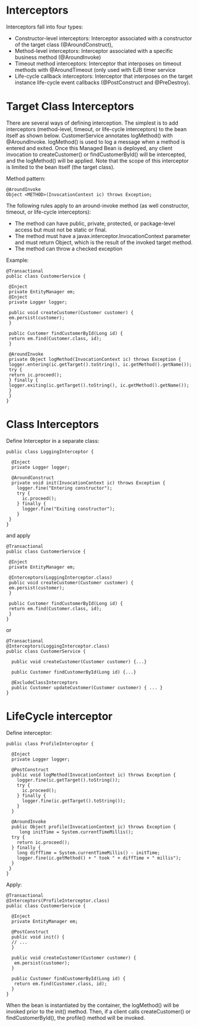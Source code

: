 Interceptors
===
Interceptors fall into four types:
* Constructor-level interceptors: Interceptor associated with a constructor of the target class 
(@AroundConstruct),
* Method-level interceptors: Interceptor associated with a specific business method (@AroundInvoke)
* Timeout method interceptors: Interceptor that interposes on timeout methods with @AroundTimeout (only used with EJB timer service
* Life-cycle callback interceptors: Interceptor that interposes on the target instance life-cycle 
event callbacks (@PostConstruct and @PreDestroy).

Target Class Interceptors
===
There are several ways of defining interception. The simplest is to add interceptors (method-level, timeout, or 
life-cycle interceptors) to the bean itself as shown below. CustomerService annotates logMethod() with 
@AroundInvoke. logMethod() is used to log a message when a method is entered and exited. Once this Managed 
Bean is deployed, any client invocation to createCustomer() or findCustomerById() will be intercepted, and the 
logMethod() will be applied. Note that the scope of this interceptor is limited to the bean itself (the target class).

Method pattern:
```
@AroundInvoke
Object <METHOD>(InvocationContext ic) throws Exception;
```

The following rules apply to an around-invoke method (as well constructor, timeout, or life-cycle interceptors):
* The method can have public, private, protected, or package-level access but must not be 
static or final.
* The method must have a javax.interceptor.InvocationContext parameter and must return 
Object, which is the result of the invoked target method.
* The method can throw a checked exception

Example:
```
@Transactional
public class CustomerService {
 
 @Inject
 private EntityManager em;
 @Inject
 private Logger logger;
 
 public void createCustomer(Customer customer) {
 em.persist(customer);
 }
 
 public Customer findCustomerById(Long id) {
 return em.find(Customer.class, id);
 }
 
 @AroundInvoke
 private Object logMethod(InvocationContext ic) throws Exception {
 logger.entering(ic.getTarget().toString(), ic.getMethod().getName());
 try {
 return ic.proceed();
 } finally {
 logger.exiting(ic.getTarget().toString(), ic.getMethod().getName());
 }
 }
}
```
Class Interceptors
====

Define Interceptor in a separate class:
```
public class LoggingInterceptor {
 
  @Inject
  private Logger logger;
 
  @AroundConstruct
  private void init(InvocationContext ic) throws Exception {
    logger.fine("Entering constructor");
    try {
      ic.proceed();
    } finally {
      logger.fine("Exiting constructor");
    }
 }
}
```

and apply
```
@Transactional
public class CustomerService {
 
 @Inject
 private EntityManager em;
 
 @Interceptors(LoggingInterceptor.class)
 public void createCustomer(Customer customer) {
 em.persist(customer);
 }
 
 public Customer findCustomerById(Long id) {
 return em.find(Customer.class, id);
 }
}
```
or
```
@Transactional
@Interceptors(LoggingInterceptor.class)
public class CustomerService {
  
  public void createCustomer(Customer customer) {...}
  
  public Customer findCustomerById(Long id) {...}
 
  @ExcludeClassInterceptors
  public Customer updateCustomer(Customer customer) { ... }
} 
```

LifeCycle interceptor
===
Define interceptor:
```
public class ProfileInterceptor {
 
  @Inject
  private Logger logger;
 
  @PostConstruct
  public void logMethod(InvocationContext ic) throws Exception {
    logger.fine(ic.getTarget().toString());
    try {
      ic.proceed();
    } finally {
      logger.fine(ic.getTarget().toString());
    }
  }
 
  @AroundInvoke
  public Object profile(InvocationContext ic) throws Exception {
     long initTime = System.currentTimeMillis();
  try {
    return ic.proceed();
  } finally {
    long diffTime = System.currentTimeMillis() - initTime;
    logger.fine(ic.getMethod() + " took " + diffTime + " millis");
  }
 }
}
```

Apply:
```
@Transactional
@Interceptors(ProfileInterceptor.class)
public class CustomerService {
 
  @Inject
  private EntityManager em;
 
  @PostConstruct
  public void init() {
  // ...
  }
 
  public void createCustomer(Customer customer) {
   em.persist(customer);
  }
 
  public Customer findCustomerById(Long id) {
   return em.find(Customer.class, id);
  }
}
```
When the bean is instantiated by the 
container, the logMethod() will be invoked prior to the init() method. Then, if a client calls createCustomer() or 
findCustomerById(), the profile() method will be invoked.

